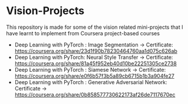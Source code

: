 # Vision-Projects
This repository is made for some of the vision related mini-projects that I have learnt to implement from Coursera project-based courses

- Deep Learning with PyTorch : Image Segmentation -> Certificate: https://coursera.org/share/23d1f90b78230464760aa1d075c626ab
- Deep Learning with PyTorch: Neural Style Transfer -> Certificate: https://coursera.org/share/81a45f952eb40d10be22251305ce2738
- Deep Learning with PyTorch : Siamese Network -> Certificate: https://coursera.org/share/e0f6b57f3b5a89cb6715b1b3a904fe27
- Deep Learning with PyTorch : Generative Adversarial Network: Certificate -> https://coursera.org/share/0b858577730622173af26de7117670ec
